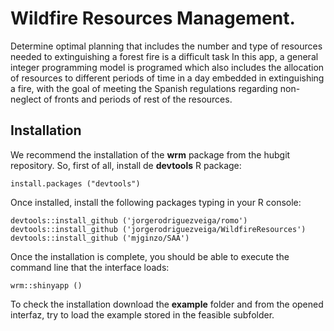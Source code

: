 # Wildfire Resources Management.

Determine optimal planning that includes the number and type of resources needed to extinguishing a forest fire is a difficult task In this app, a general integer programming model is programed which also includes the allocation of resources to different periods of time in a day embedded in extinguishing a fire, with the goal of meeting the Spanish regulations regarding non-neglect of fronts and periods of rest of the resources.

## Installation

We recommend the installation of the **wrm** package from the hubgit repository. So, first of all, install de **devtools** R package:

```
install.packages ("devtools")
```

Once installed, install the following packages typing in your R console:

```
devtools::install_github ('jorgerodriguezveiga/romo')
devtools::install_github ('jorgerodriguezveiga/WildfireResources')
devtools::install_github ('mjginzo/SAA')
```

Once the installation is complete, you should be able to execute the command line that the interface loads:

```
wrm::shinyapp ()
```

To check the installation download the **example** folder and from the opened interfaz, try to load the example stored in the feasible subfolder.
